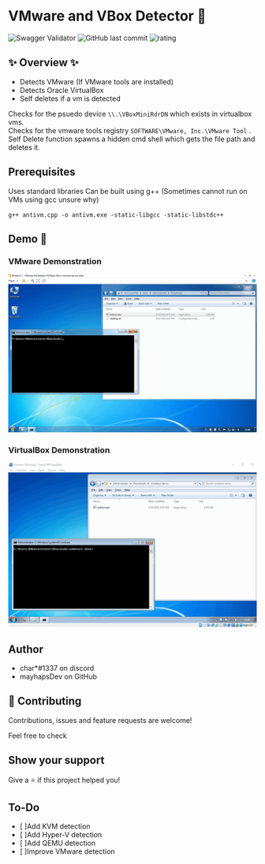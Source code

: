 # VMware and VBox Detector 👋
![Swagger Validator](https://img.shields.io/swagger/valid/3.0?specUrl=https%3A%2F%2Fraw.githubusercontent.com%2FOAI%2FOpenAPI-Specification%2Fmaster%2Fexamples%2Fv2.0%2Fjson%2Fpetstore-expanded.json) ![GitHub last commit](https://img.shields.io/github/last-commit/mayhapsDev/detectvm) ![rating](https://img.shields.io/badge/Rating-5%2F5-brightgreen)

## ✨ Overview ✨
- Detects VMware (If VMware tools are installed)
- Detects Oracle VirtualBox
- Self deletes if a vm is detected

Checks for the psuedo device ``\\.\VBoxMiniRdrDN`` which exists in virtualbox vms.  
Checks for the vmware tools registry ``SOFTWARE\VMware, Inc.\VMware Tool`` .  
Self Delete function spawns a hidden cmd shell which gets the file path and deletes it.  

## Prerequisites

Uses standard libraries
Can be built using g++ (Sometimes cannot run on VMs using gcc unsure why)
```
g++ antivm.cpp -o antivm.exe -static-libgcc -static-libstdc++
```

## Demo 🎥
### VMware Demonstration
![VMware Demonstration](demos/demo.gif)
### VirtualBox Demonstration
![VirtualBox Demonstration](demos/demo2.gif)

## Author

- char*#1337 on discord
- mayhapsDev on GitHub

## 🤝 Contributing

Contributions, issues and feature requests are welcome!

Feel free to check 

## Show your support

Give a ⭐️ if this project helped you!


## To-Do

- [ ]Add KVM detection
- [ ]Add Hyper-V detection
- [ ]Add QEMU detection
- [ ]Improve VMware detection
